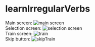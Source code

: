 # learnIrregularVerbs
Main screen:
![main screen](https://sun9-63.userapi.com/impg/cHbznudV8aG_5LEN_khSsxtz1wcEgLSL8Id2ug/Opf9gjkeLys.jpg?size=716x1489&quality=95&sign=b9c13271bd50a41460946de159d3d006&type=album.jpg)<br>
Selection screen:
![selection screen](https://sun9-3.userapi.com/impg/etyYx7yIH6Bpti3j_Aufm_mD9f2lTytskMYEUA/Ur4DuKgX30A.jpg?size=714x1485&quality=95&sign=d64642ec21126961bb9f4b51a8d1de7d&type=album.jpg)<br>
Train screen:
![train](https://sun9-41.userapi.com/impg/2RHeVednyYv7uqEm2ZHSbTTGxth_GbecziN57Q/2fknXHjWyXE.jpg?size=723x1503&quality=95&sign=6044cf1af9b9422c39a61678238188a0&type=album.jpg)<br>
Skip button:
![skipTrain](https://sun9-21.userapi.com/impg/RM9WEJ3LfkZ-XRUiqpn_ztkNe4czQCqCRIUNbA/JUt1IB-vhH8.jpg?size=728x1503&quality=95&sign=c97610b3091cfaac618858499e648f45&type=album.jpg)

